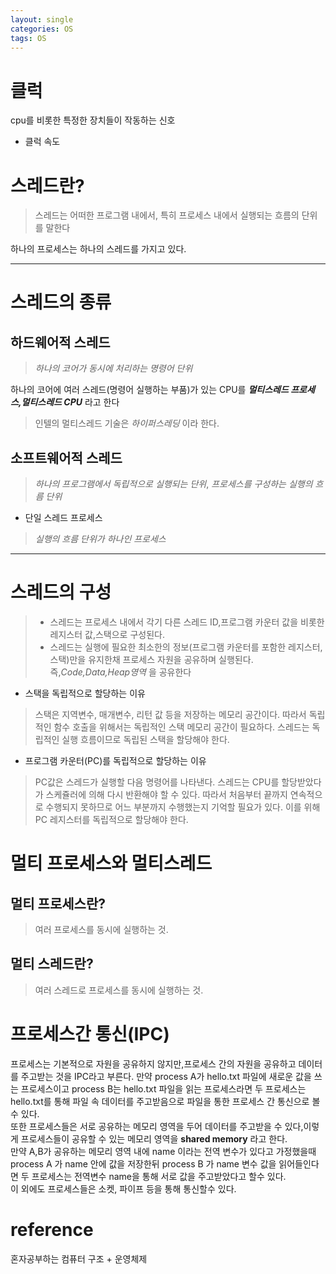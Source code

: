 ```yaml
---
layout: single
categories: OS
tags: OS
---
```

# 클럭
cpu를 비롯한 특정한 장치들이 작동하는 신호

- 클럭 속도


# 스레드란?
>스레드는 어떠한 프로그램 내에서, 특히 프로세스 내에서 실행되는 흐름의 단위를 말한다

하나의 프로세스는 하나의 스레드를 가지고 있다.

---
# 스레드의 종류

## 하드웨어적 스레드

>*하나의 코어가 동시에 처리하는 명령어 단위*

하나의 코어에 여러 스레드(명령어 실행하는 부품)가 있는 CPU를  ***멀티스레드 프로세스,멀티스레드 CPU*** 라고 한다

>인텔의 멀티스레드 기술은 *하이퍼스레딩* 이라 한다.

## 소프트웨어적 스레드

>*하나의 프로그램에서 독립적으로 실행되는 단위*,
*프로세스를 구성하는 실행의 흐름 단위*

- 단일 스레드 프로세스
>*실행의 흐름 단위가 하나인 프로세스*

---
# 스레드의 구성
>- 스레드는 프로세스 내에서 각기 다른 스레드 ID,프로그램 카운터 값을 비롯한 레지스터 값,스택으로 구성된다.
>- 스레드는 실행에 필요한 최소한의 정보(프로그램 카운터를 포함한 레지스터,스택)만을 유지한채 프로세스 자원을 공유하며 실행된다.
즉,*Code,Data,Heap영역* 을 공유한다

- 스택을 독립적으로 할당하는 이유
>스택은 지역변수, 매개변수, 리턴 값 등을 저장하는 메모리 공간이다. 따라서 독립적인 함수 호출을 위해서는 독립적인 스택 메모리 공간이 필요하다. 스레드는 독립적인 실행 흐름이므로 독립된 스택을 할당해야 한다. 

- 프로그램 카운터(PC)를 독립적으로 할당하는 이유
>PC값은 스레드가 실행할 다음 명령어를 나타낸다. 스레드는 CPU를 할당받았다가 스케쥴러에 의해 다시 반환해야 할 수 있다. 따라서 처음부터 끝까지 연속적으로 수행되지 못하므로 어느 부분까지 수행했는지 기억할 필요가 있다. 이를 위해 PC 레지스터를 독립적으로 할당해야 한다. 

# 멀티 프로세스와 멀티스레드

## 멀티 프로세스란?
>여러 프로세스를 동시에 실행하는 것.

## 멀티 스레드란?
>여러 스레드로 프로세스를 동시에 실행하는 것.
 
 
 
# 프로세스간 통신(IPC)
프로세스는 기본적으로 자원을 공유하지 않지만,프로세스 간의 자원을 공유하고 데이터를 주고받는 것을 IPC라고 부른다.
만약 process A가 hello.txt 파일에 새로운 값을 쓰는 프로세스이고 process B는 hello.txt 파일을 읽는 프로세스라면 두 프로세스는 hello.txt를 통해 파일 속
데이터를 주고받음으로 파일을 통한 프로세스 간 통신으로 볼수 있다.   
또한 프로세스들은 서로 공유하는 메모리 영역을 두어 데이터를 주고받을 수 있다,이렇게 프로세스들이 공유할 수 있는 메모리 영역을 **shared memory** 라고 한다.  
만약 A,B가 공유하는 메모리 영역 내에 name 이라는 전역 변수가 있다고 가정했을때 process A 가 name 안에 값을 저장한뒤 process B 가 name 변수 값을 읽어들인다면 두 프로세스는 전역변수 name을 통해 서로 값을 주고받았다고 할수 있다.       
이 외에도 프로세스들은 소켓, 파이프 등을 통해 통신할수 있다.





#  reference
혼자공부하는 컴퓨터 구조 + 운영체제
